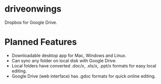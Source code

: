 driveonwings
============

Dropbox for Google Drive.

Planned Features
================

- Downloadable desktop app for Mac, Windows and Linux.
- Can sync any folder on local disk with Google Drive.
- Local folders have converted .doc/x, .xls/x, .ppt/x formats for easy local editing.
- Google Drive (web interface) has .gdoc formats for quick online editing.